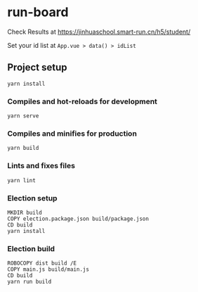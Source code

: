 # run-board

Check Results at https://jinhuaschool.smart-run.cn/h5/student/

Set your id list at `App.vue > data() > idList`

## Project setup
```
yarn install
```

### Compiles and hot-reloads for development
```
yarn serve
```

### Compiles and minifies for production
```
yarn build
```

### Lints and fixes files
```
yarn lint
```

### Election setup
```
MKDIR build
COPY election.package.json build/package.json
CD build
yarn install
```

### Election build
```
ROBOCOPY dist build /E
COPY main.js build/main.js
CD build
yarn run build
```
